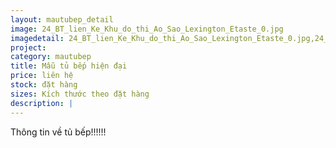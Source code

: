 ```yaml
---
layout: mautubep_detail
image: 24_BT_lien_Ke_Khu_do_thi_Ao_Sao_Lexington_Etaste_0.jpg
imagedetail: 24_BT_lien_Ke_Khu_do_thi_Ao_Sao_Lexington_Etaste_0.jpg,24_BT_lien_Ke_Khu_do_thi_Ao_Sao_Lexington_Etaste_1.jpg,24_BT_lien_Ke_Khu_do_thi_Ao_Sao_Lexington_Etaste_2.jpg,24_BT_lien_Ke_Khu_do_thi_Ao_Sao_Lexington_Etaste_3.jpg
project:
category: mautubep
title: Mẫu tủ bếp hiện đại
price: liên hệ
stock: đặt hàng
sizes: Kích thước theo đặt hàng
description: |
---
```

Thông tin về tủ bếp!!!!!!